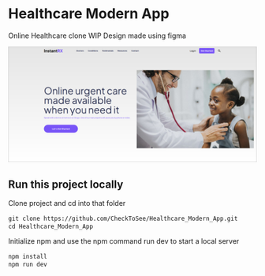 # Healthcare Modern App
Online Healthcare clone WIP
Design made using figma

![alt text](https://raw.githubusercontent.com/CheckToSee/Healthcare_Modern_App/main/public/preview.png)

## Run this project locally 
Clone project and cd into that folder
```
git clone https://github.com/CheckToSee/Healthcare_Modern_App.git
cd Healthcare_Modern_App
```

Initialize npm and use the npm command run dev to start a local server

```
npm install
npm run dev 
```

